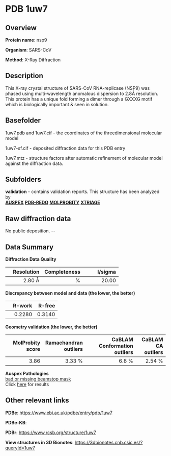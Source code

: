 # PDB 1uw7

## Overview

**Protein name**: nsp9

**Organism**: SARS-CoV

**Method**: X-Ray Diffraction

## Description

This X-ray crystal structure of SARS-CoV RNA-replicase (NSP9) was phased using multi-wavelength anomalous dispersion to 2.8Å resolution. This protein has a unique fold forming a dimer through a GXXXG motif which is biologically important & seen in solution.

## Basefolder

1uw7.pdb and 1uw7.cif - the coordinates of the threedimensional molecular model

1uw7-sf.cif - deposited diffraction data for this PDB entry

1uw7.mtz - structure factors after automatic refinement of molecular model against the diffraction data.

## Subfolders





**validation** - contains validation reports. This structure has been analyzed by <br>[**AUSPEX**](https://github.com/thorn-lab/coronavirus_structural_task_force/tree/master/pdb/nsp9/SARS-CoV/1uw7/validation/auspex) [**PDB-REDO**](https://github.com/thorn-lab/coronavirus_structural_task_force/tree/master/pdb/nsp9/SARS-CoV/1uw7/validation/pdb-redo) [**MOLPROBITY**](https://github.com/thorn-lab/coronavirus_structural_task_force/tree/master/pdb/nsp9/SARS-CoV/1uw7/validation/molprobity) [**XTRIAGE**](https://github.com/thorn-lab/coronavirus_structural_task_force/blob/master/pdb/nsp9/SARS-CoV/1uw7/validation/Xtriage_output.log)   



## Raw diffraction data

No public deposition. --<br> 

## Data Summary
**Diffraction Data Quality**

|   | Resolution | Completeness| I/sigma |
|---|-------------:|----------------:|--------------:|
|   |2.80 Å|      %|<img width=50/>20.00|

**Discrepancy between model and data (the lower, the better)**

|   | **R-work**| **R-free**   
|---|-------------:|----------------:|           
||  0.2280|  0.3140|

**Geometry validation (the lower, the better)**

|   |**MolProbity<br>score**| **Ramachandran<br>outliers** | **CaBLAM<br>Conformation outliers** | **CaBLAM<br>CA outliers** |
|---|-------------:|----------------:|----------------:|----------------:|
||  3.86|  3.33 %|6.8 %|2.54 %|

**Auspex Pathologies**<br> [bad or missing beamstop mask](https://www.auspex.de/pathol/#2)<br>Click [here](https://github.com/thorn-lab/coronavirus_structural_task_force/blob/master/pdb/nsp9/SARS-CoV/1uw7/validation/auspex/1uw7_auspex_comments.txt)  for results

 



## Other relevant links 
**PDBe**:  https://www.ebi.ac.uk/pdbe/entry/pdb/1uw7

**PDBe-KB**:  
 
**PDBr**: https://www.rcsb.org/structure/1uw7 

**View structures in 3D Bionotes**: https://3dbionotes.cnb.csic.es/?queryId=1uw7

